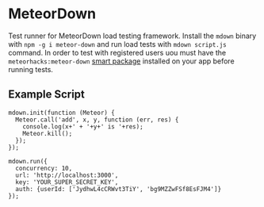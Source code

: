 MeteorDown
==========

Test runner for MeteorDown load testing framework. Install the `mdown` binary with `npm -g i meteor-down` and run load tests with `mdown script.js` command. In order to test with registered users uou must have the `meteorhacks:meteor-down` [smart package](https://atmospherejs.com/meteorhacks/meteor-down) installed on your app before running tests.

Example Script
--------------

    mdown.init(function (Meteor) {
      Meteor.call('add', x, y, function (err, res) {
        console.log(x+' + '+y+' is '+res);
        Meteor.kill();
      });
    });

    mdown.run({
      concurrency: 10,
      url: 'http://localhost:3000',
      key: 'YOUR_SUPER_SECRET_KEY',
      auth: {userId: ['JydhwL4cCRWvt3TiY', 'bg9MZZwFSf8EsFJM4']}
    });
